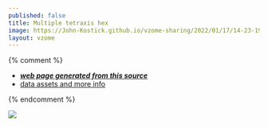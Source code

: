 ```yaml
---
published: false
title: Multiple tetraxis hex
image: https://John-Kostick.github.io/vzome-sharing/2022/01/17/14-23-19-Multiple-tetraxis-hex/Multiple-tetraxis-hex.png
layout: vzome
---
```


{% comment %}
 - [***web page generated from this source***][post]
 - [data assets and more info][github]

[post]: <https://John-Kostick.github.io/vzome-sharing/2022/01/17/Multiple-tetraxis-hex-14-23-19.html>
[github]: <https://github.com/John-Kostick/vzome-sharing/tree/main/2022/01/17/14-23-19-Multiple-tetraxis-hex/>
{% endcomment %}

<vzome-viewer style="width: 100%; height: 65vh;"
       src="https://John-Kostick.github.io/vzome-sharing/2022/01/17/14-23-19-Multiple-tetraxis-hex/Multiple-tetraxis-hex.vZome" >
  <img src="https://John-Kostick.github.io/vzome-sharing/2022/01/17/14-23-19-Multiple-tetraxis-hex/Multiple-tetraxis-hex.png" />
</vzome-viewer>
